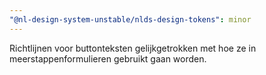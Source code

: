 ```yaml
---
"@nl-design-system-unstable/nlds-design-tokens": minor
---
```


Richtlijnen voor buttonteksten gelijkgetrokken met hoe ze in meerstappenformulieren gebruikt gaan worden.
